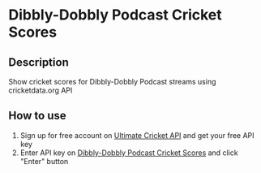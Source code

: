 # Dibbly-Dobbly Podcast Cricket Scores

## Description
Show cricket scores for Dibbly-Dobbly Podcast streams using cricketdata.org API

## How to use
1. Sign up for free account on [Ultimate Cricket API](cricketdata.org) and get your free API key
2. Enter API key on [Dibbly-Dobbly Podcast Cricket Scores](https://chris-karagiannis.github.io/cricket-scores/) and click "Enter" button
